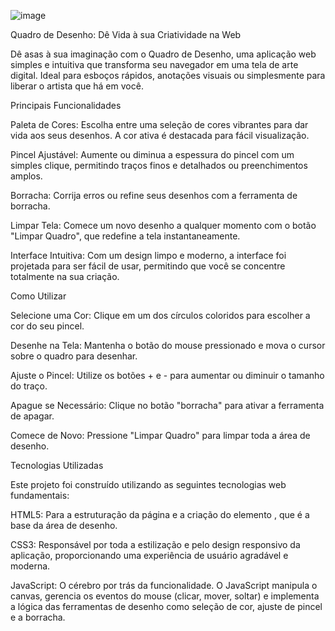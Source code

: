 ![image](https://github.com/user-attachments/assets/eaa73405-d293-4de8-8fa8-0550e4d1498a)

Quadro de Desenho: Dê Vida à sua Criatividade na Web

Dê asas à sua imaginação com o Quadro de Desenho, uma aplicação web simples e intuitiva que transforma seu navegador em uma tela de arte digital. Ideal para esboços rápidos, anotações visuais ou simplesmente para liberar o artista que há em você.

Principais Funcionalidades

Paleta de Cores: Escolha entre uma seleção de cores vibrantes para dar vida aos seus desenhos. A cor ativa é destacada para fácil visualização.

Pincel Ajustável: Aumente ou diminua a espessura do pincel com um simples clique, permitindo traços finos e detalhados ou preenchimentos amplos.

Borracha: Corrija erros ou refine seus desenhos com a ferramenta de borracha.

Limpar Tela: Comece um novo desenho a qualquer momento com o botão "Limpar Quadro", que redefine a tela instantaneamente.

Interface Intuitiva: Com um design limpo e moderno, a interface foi projetada para ser fácil de usar, permitindo que você se concentre totalmente na sua criação.

Como Utilizar

Selecione uma Cor: Clique em um dos círculos coloridos para escolher a cor do seu pincel.

Desenhe na Tela: Mantenha o botão do mouse pressionado e mova o cursor sobre o quadro para desenhar.

Ajuste o Pincel: Utilize os botões + e - para aumentar ou diminuir o tamanho do traço.

Apague se Necessário: Clique no botão "borracha" para ativar a ferramenta de apagar.

Comece de Novo: Pressione "Limpar Quadro" para limpar toda a área de desenho.

Tecnologias Utilizadas

Este projeto foi construído utilizando as seguintes tecnologias web fundamentais:

HTML5: Para a estruturação da página e a criação do elemento <canvas>, que é a base da área de desenho.

CSS3: Responsável por toda a estilização e pelo design responsivo da aplicação, proporcionando uma experiência de usuário agradável e moderna.

JavaScript: O cérebro por trás da funcionalidade. O JavaScript manipula o canvas, gerencia os eventos do mouse (clicar, mover, soltar) e implementa a lógica das ferramentas de desenho como seleção de cor, ajuste de pincel e a borracha.
